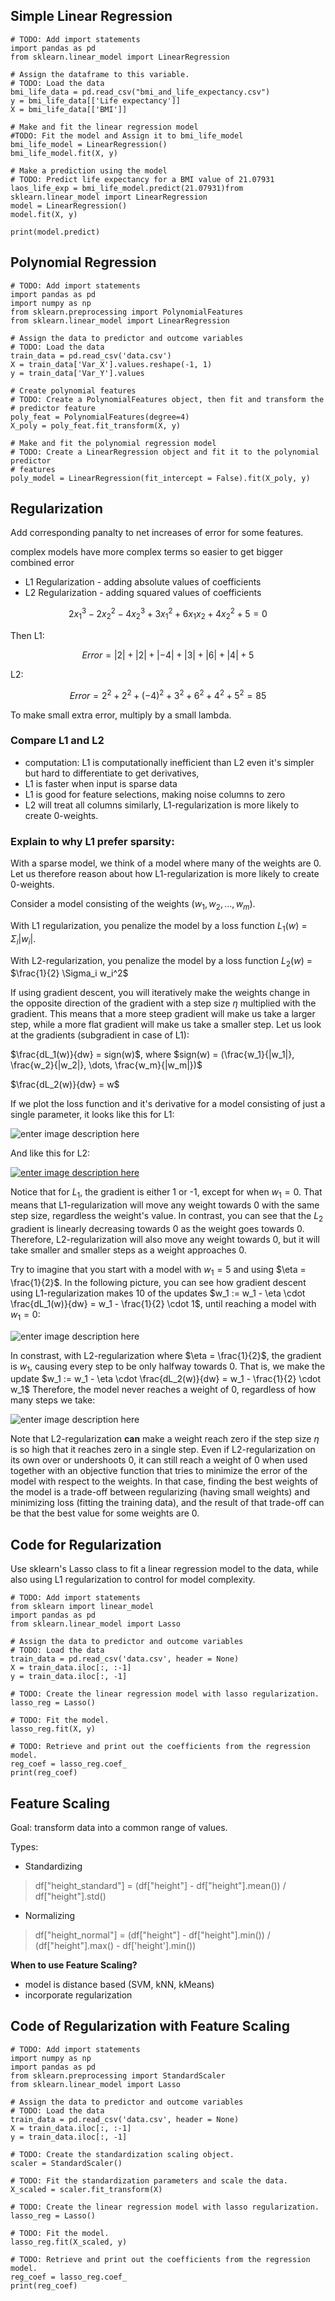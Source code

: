 ## Simple Linear Regression

```{python}
# TODO: Add import statements
import pandas as pd
from sklearn.linear_model import LinearRegression

# Assign the dataframe to this variable.
# TODO: Load the data
bmi_life_data = pd.read_csv("bmi_and_life_expectancy.csv")
y = bmi_life_data[['Life expectancy']]
X = bmi_life_data[['BMI']]

# Make and fit the linear regression model
#TODO: Fit the model and Assign it to bmi_life_model
bmi_life_model = LinearRegression()
bmi_life_model.fit(X, y)

# Make a prediction using the model
# TODO: Predict life expectancy for a BMI value of 21.07931
laos_life_exp = bmi_life_model.predict(21.07931)from sklearn.linear_model import LinearRegression
model = LinearRegression()
model.fit(X, y)

print(model.predict)
```

## Polynomial Regression

```{python}
# TODO: Add import statements
import pandas as pd
import numpy as np
from sklearn.preprocessing import PolynomialFeatures
from sklearn.linear_model import LinearRegression

# Assign the data to predictor and outcome variables
# TODO: Load the data
train_data = pd.read_csv('data.csv')
X = train_data['Var_X'].values.reshape(-1, 1)
y = train_data['Var_Y'].values

# Create polynomial features
# TODO: Create a PolynomialFeatures object, then fit and transform the
# predictor feature
poly_feat = PolynomialFeatures(degree=4)
X_poly = poly_feat.fit_transform(X, y)

# Make and fit the polynomial regression model
# TODO: Create a LinearRegression object and fit it to the polynomial predictor
# features
poly_model = LinearRegression(fit_intercept = False).fit(X_poly, y)
```

## Regularization

Add corresponding panalty to net increases of error for some features.

complex models have more complex terms so easier to get bigger combined error

- L1 Regularization - adding absolute values of coefficients
- L2 Regularization - adding squared values of coefficients

$$
    2x_1^3 - 2x_2^2 - 4x_2^3 + 3x_1^2 + 6x_1x_2 + 4x_2^2 + 5 = 0
$$

Then L1:

$$
    Error = |2| + |2| + |-4| + |3| + |6| + |4| + 5
$$

L2:

$$
    Error = 2^2 + 2^2 + (-4)^2 + 3^2 + 6^2 + 4^2 + 5^2 = 85
$$

To make small extra error, multiply by a small lambda.

### Compare L1 and L2

- computation: L1 is computationally inefficient than L2 even it's simpler but hard to differentiate to get derivatives,
- L1 is faster when input is sparse data
- L1 is good for feature selections, making noise columns to zero
- L2 will treat all columns similarly,   L1-regularization is more likely to create 0-weights.

### Explain to why L1 prefer sparsity:

With a sparse model, we think of a model where many of the weights are 0. Let us therefore reason about how L1-regularization is more likely to create 0-weights.

Consider a model consisting of the weights $(w_1, w_2, \dots, w_m)$.

With L1 regularization, you penalize the model by a loss function $L_1(w)$ = $\Sigma_i |w_i|$.

With L2-regularization, you penalize the model by a loss function $L_2(w)$ = $\frac{1}{2} \Sigma_i w_i^2$

If using gradient descent, you will iteratively make the weights change in the opposite direction of the gradient with a step size $\eta$ multiplied with the gradient. This means that a more steep gradient will make us take a larger step, while a more flat gradient will make us take a smaller step. Let us look at the gradients (subgradient in case of L1):

$\frac{dL_1(w)}{dw} = sign(w)$, where $sign(w) = (\frac{w_1}{|w_1|}, \frac{w_2}{|w_2|}, \dots, \frac{w_m}{|w_m|})$

$\frac{dL_2(w)}{dw} = w$

If we plot the loss function and it's derivative for a model consisting of just a single parameter, it looks like this for L1:

![enter image description here][1]

And like this for L2:

[![enter image description here][2]][2]

Notice that for $L_1$, the gradient is either 1 or -1, except for when $w_1 = 0$. That means that L1-regularization will move any weight towards 0 with the same step size, regardless the weight's value. In contrast, you can see that the $L_2$ gradient is linearly decreasing towards 0 as the weight goes towards 0. Therefore, L2-regularization will also move any weight towards 0, but it will take smaller and smaller steps as a weight approaches 0.

Try to imagine that you start with a model with $w_1 = 5$ and using $\eta = \frac{1}{2}$. In the following picture, you can see how gradient descent using L1-regularization makes 10 of the updates $w_1 := w_1 - \eta \cdot \frac{dL_1(w)}{dw} = w_1 - \frac{1}{2} \cdot 1$, until reaching a model with $w_1 = 0$:

![enter image description here][3]

In constrast, with L2-regularization where $\eta = \frac{1}{2}$, the gradient is $w_1$, causing every step to be only halfway towards 0. That is, we make the update $w_1 := w_1 - \eta \cdot \frac{dL_2(w)}{dw} = w_1 - \frac{1}{2} \cdot w_1$
Therefore, the model never reaches a weight of 0, regardless of how many steps we take:

![enter image description here][4]

Note that L2-regularization **can** make a weight reach zero if the step size $\eta$ is so high that it reaches zero in a single step. Even if L2-regularization on its own over or undershoots 0, it can still reach a weight of 0 when used together with an objective function that tries to minimize the error of the model with respect to the weights. In that case, finding the best weights of the model is a trade-off between regularizing (having small weights) and minimizing loss (fitting the training data), and the result of that trade-off can be that the best value for some weights are 0.


## Code for Regularization

Use sklearn's Lasso class to fit a linear regression model to the data, while also using L1 regularization to control for model complexity.

```{python}
# TODO: Add import statements
from sklearn import linear_model
import pandas as pd
from sklearn.linear_model import Lasso

# Assign the data to predictor and outcome variables
# TODO: Load the data
train_data = pd.read_csv('data.csv', header = None)
X = train_data.iloc[:, :-1]
y = train_data.iloc[:, -1]

# TODO: Create the linear regression model with lasso regularization.
lasso_reg = Lasso()

# TODO: Fit the model.
lasso_reg.fit(X, y)

# TODO: Retrieve and print out the coefficients from the regression model.
reg_coef = lasso_reg.coef_
print(reg_coef)
```

## Feature Scaling

Goal: transform data into a common range of values.

Types:

- Standardizing
> df["height_standard"] = (df["height"] - df["height"].mean()) / df["height"].std()

- Normalizing
> df["height_normal"] = (df["height"] - df["height"].min()) / (df["height"].max() - df['height'].min())

**When to use Feature Scaling?**

- model is distance based (SVM, kNN, kMeans)
- incorporate regularization


## Code of Regularization with Feature Scaling

```{python}
# TODO: Add import statements
import numpy as np
import pandas as pd
from sklearn.preprocessing import StandardScaler
from sklearn.linear_model import Lasso

# Assign the data to predictor and outcome variables
# TODO: Load the data
train_data = pd.read_csv('data.csv', header = None)
X = train_data.iloc[:, :-1]
y = train_data.iloc[:, -1]

# TODO: Create the standardization scaling object.
scaler = StandardScaler()

# TODO: Fit the standardization parameters and scale the data.
X_scaled = scaler.fit_transform(X)

# TODO: Create the linear regression model with lasso regularization.
lasso_reg = Lasso()

# TODO: Fit the model.
lasso_reg.fit(X_scaled, y)

# TODO: Retrieve and print out the coefficients from the regression model.
reg_coef = lasso_reg.coef_
print(reg_coef)
```

  [1]: http://i.stack.imgur.com/cmWO0.png
  [2]: https://i.stack.imgur.com/Mkclz.png
  [3]: http://i.stack.imgur.com/XmtF2.png
  [4]: http://i.stack.imgur.com/jlQYp.png